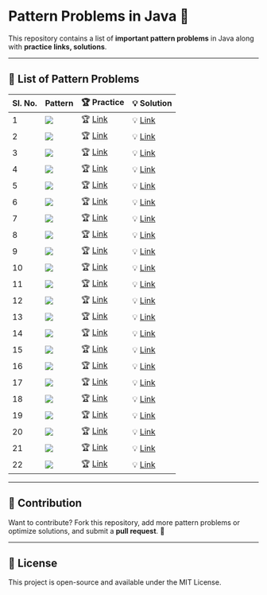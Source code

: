 # Pattern Problems in Java 🎨

This repository contains a list of **important pattern problems** in Java along with **practice links, solutions**.

---

## 📖 List of Pattern Problems

| SI. No. | Pattern | 🏆 Practice | 💡 Solution |
|---------|---------|------------|------------|
| 1 | <img src="https://static.takeuforward.org/wp/uploads/2022/08/P1.png"> | 🏆 [Link](https://www.naukri.com/code360/problems/n-forest_6570177?utm_source=youtube&utm_medium=affiliate&utm_campaign=striver_patternproblems) | 💡 [Link](https://github.com/safwannasir49/DSA-Fundamentals-Patterns/blob/main/Pattern%201/Pattern1.java) |
| 2 | <img src="https://static.takeuforward.org/wp/uploads/2022/08/P2.png"> | 🏆 [Link](https://www.naukri.com/code360/problems/n-2-forest_6570178?utm_source=youtube&utm_medium=affiliate&utm_campaign=striver_patternproblems&leftPanelTabValue=SUBMISSION) | 💡 [Link](https://github.com/safwannasir49/DSA-Fundamentals-Patterns/blob/main/Pattern%202/Pattern2.java) |
| 3 | <img src="https://static.takeuforward.org/wp/uploads/2022/08/P3.png"> | 🏆 [Link](#) | 💡 [Link](#) |
| 4 | <img src="https://static.takeuforward.org/wp/uploads/2022/08/P4.png"> | 🏆 [Link](#) | 💡 [Link](#) |
| 5 | <img src="https://static.takeuforward.org/wp/uploads/2022/08/P5.png"> | 🏆 [Link](#) | 💡 [Link](#) |
| 6 | <img src="https://static.takeuforward.org/wp/uploads/2022/08/P6.png"> | 🏆 [Link](#) | 💡 [Link](#) |
| 7 | <img src="https://static.takeuforward.org/wp/uploads/2022/08/P7.png"> | 🏆 [Link](#) | 💡 [Link](#) |
| 8 | <img src="https://static.takeuforward.org/wp/uploads/2022/08/P8.png"> | 🏆 [Link](#) | 💡 [Link](#) |
| 9 | <img src="https://static.takeuforward.org/wp/uploads/2022/08/P9.png"> | 🏆 [Link](#) | 💡 [Link](#) |
| 10 | <img src="https://static.takeuforward.org/wp/uploads/2022/08/P10.png"> | 🏆 [Link](#) | 💡 [Link](#) |
| 11 | <img src="https://static.takeuforward.org/wp/uploads/2022/08/P11.png"> | 🏆 [Link](#) | 💡 [Link](#) |
| 12 | <img src="https://static.takeuforward.org/wp/uploads/2022/08/P12.png"> | 🏆 [Link](#) | 💡 [Link](#) |
| 13 | <img src="https://static.takeuforward.org/wp/uploads/2022/08/P13.png"> | 🏆 [Link](#) | 💡 [Link](#) |
| 14 | <img src="https://static.takeuforward.org/wp/uploads/2022/08/P14.png"> | 🏆 [Link](#) | 💡 [Link](#) |
| 15 | <img src="https://static.takeuforward.org/wp/uploads/2022/08/P15.png"> | 🏆 [Link](#) | 💡 [Link](#) |
| 16 | <img src="https://static.takeuforward.org/wp/uploads/2022/08/P16.png"> | 🏆 [Link](#) | 💡 [Link](#) |
| 17 | <img src="https://static.takeuforward.org/wp/uploads/2022/08/P17.png"> | 🏆 [Link](#) | 💡 [Link](#) |
| 18 | <img src="https://static.takeuforward.org/wp/uploads/2022/08/P18.png"> | 🏆 [Link](#) | 💡 [Link](#) |
| 19 | <img src="https://static.takeuforward.org/wp/uploads/2022/08/P19.png"> | 🏆 [Link](#) | 💡 [Link](#) |
| 20 | <img src="https://static.takeuforward.org/wp/uploads/2022/08/P20.png"> | 🏆 [Link](#) | 💡 [Link](#) |
| 21 | <img src="https://static.takeuforward.org/wp/uploads/2022/08/P21.png"> | 🏆 [Link](#) | 💡 [Link](#) |
| 22 | <img src="https://static.takeuforward.org/wp/uploads/2022/08/P22.png"> | 🏆 [Link](#) | 💡 [Link](#) |

---

## 📌 Contribution
Want to contribute? Fork this repository, add more pattern problems or optimize solutions, and submit a **pull request**. 🚀

---

## 📜 License
This project is open-source and available under the MIT License.

